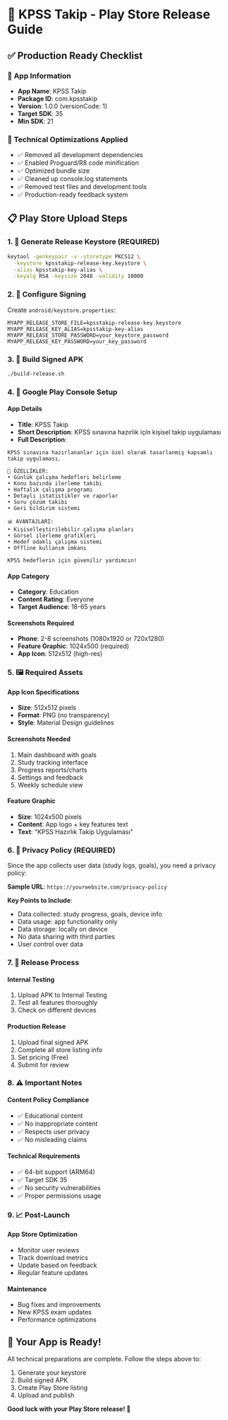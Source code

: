 # 🚀 KPSS Takip - Play Store Release Guide

## ✅ Production Ready Checklist

### 📱 **App Information**
- **App Name**: KPSS Takip
- **Package ID**: com.kpsstakip
- **Version**: 1.0.0 (versionCode: 1)
- **Target SDK**: 35
- **Min SDK**: 21

### 🔧 **Technical Optimizations Applied**
- ✅ Removed all development dependencies
- ✅ Enabled Proguard/R8 code minification
- ✅ Optimized bundle size
- ✅ Cleaned up console.log statements
- ✅ Removed test files and development tools
- ✅ Production-ready feedback system

## 📋 Play Store Upload Steps

### 1. 🔑 Generate Release Keystore (REQUIRED)
```bash
keytool -genkeypair -v -storetype PKCS12 \
  -keystore kpsstakip-release-key.keystore \
  -alias kpsstakip-key-alias \
  -keyalg RSA -keysize 2048 -validity 10000
```

### 2. 📝 Configure Signing
Create `android/keystore.properties`:
```properties
MYAPP_RELEASE_STORE_FILE=kpsstakip-release-key.keystore
MYAPP_RELEASE_KEY_ALIAS=kpsstakip-key-alias
MYAPP_RELEASE_STORE_PASSWORD=your_keystore_password
MYAPP_RELEASE_KEY_PASSWORD=your_key_password
```

### 3. 🔨 Build Signed APK
```bash
./build-release.sh
```

### 4. 📱 Google Play Console Setup

#### App Details
- **Title**: KPSS Takip
- **Short Description**: KPSS sınavına hazırlık için kişisel takip uygulaması
- **Full Description**:
```
KPSS sınavına hazırlananlar için özel olarak tasarlanmış kapsamlı takip uygulaması.

🎯 ÖZELLİKLER:
• Günlük çalışma hedefleri belirleme
• Konu bazında ilerleme takibi
• Haftalık çalışma programı
• Detaylı istatistikler ve raporlar
• Soru çözüm takibi
• Geri bildirim sistemi

📊 AVANTAJLARI:
• Kişiselleştirilebilir çalışma planları
• Görsel ilerleme grafikleri
• Hedef odaklı çalışma sistemi
• Offline kullanım imkanı

KPSS hedeflerin için güvenilir yardımcın!
```

#### App Category
- **Category**: Education
- **Content Rating**: Everyone
- **Target Audience**: 18-65 years

#### Screenshots Required
- **Phone**: 2-8 screenshots (1080x1920 or 720x1280)
- **Feature Graphic**: 1024x500 (required)
- **App Icon**: 512x512 (high-res)

### 5. 🖼️ Required Assets

#### App Icon Specifications
- **Size**: 512x512 pixels
- **Format**: PNG (no transparency)
- **Style**: Material Design guidelines

#### Screenshots Needed
1. Main dashboard with goals
2. Study tracking interface  
3. Progress reports/charts
4. Settings and feedback
5. Weekly schedule view

#### Feature Graphic
- **Size**: 1024x500 pixels
- **Content**: App logo + key features text
- **Text**: "KPSS Hazırlık Takip Uygulaması"

### 6. 📄 Privacy Policy (REQUIRED)
Since the app collects user data (study logs, goals), you need a privacy policy:

**Sample URL**: `https://yourwebsite.com/privacy-policy`

**Key Points to Include**:
- Data collected: study progress, goals, device info
- Data usage: app functionality only
- Data storage: locally on device
- No data sharing with third parties
- User control over data

### 7. 🚀 Release Process

#### Internal Testing
1. Upload APK to Internal Testing
2. Test all features thoroughly
3. Check on different devices

#### Production Release
1. Upload final signed APK
2. Complete all store listing info
3. Set pricing (Free)
4. Submit for review

### 8. ⚠️ Important Notes

#### Content Policy Compliance
- ✅ Educational content
- ✅ No inappropriate content
- ✅ Respects user privacy
- ✅ No misleading claims

#### Technical Requirements
- ✅ 64-bit support (ARM64)
- ✅ Target SDK 35
- ✅ No security vulnerabilities
- ✅ Proper permissions usage

### 9. 📈 Post-Launch

#### App Store Optimization
- Monitor user reviews
- Track download metrics
- Update based on feedback
- Regular feature updates

#### Maintenance
- Bug fixes and improvements
- New KPSS exam updates
- Performance optimizations

## 🎯 **Your App is Ready!**

All technical preparations are complete. Follow the steps above to:
1. Generate your keystore
2. Build signed APK
3. Create Play Store listing
4. Upload and publish

**Good luck with your Play Store release! 🚀**